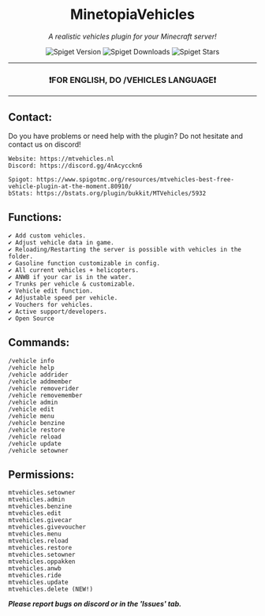 <h1 align="center">MinetopiaVehicles</h1>
<p align="center"><em>A realistic vehicles plugin for your Minecraft server!</em></p>

<div align="center">
  
![Spiget Version](https://img.shields.io/spiget/version/80910?label=version)
![Spiget Downloads](https://img.shields.io/spiget/downloads/80910)
![Spiget Stars](https://img.shields.io/spiget/stars/80910?color=orange)
  
---  
  
### ❗FOR ENGLISH, DO /VEHICLES LANGUAGE❗</h3>

---

</div>

## Contact:

Do you have problems or need help with the plugin? Do not hesitate and contact us on discord!

```
Website: https://mtvehicles.nl
Discord: https://discord.gg/4nAcycckn6

Spigot: https://www.spigotmc.org/resources/mtvehicles-best-free-vehicle-plugin-at-the-moment.80910/
bStats: https://bstats.org/plugin/bukkit/MTVehicles/5932
```

## **Functions:**
```
✔ Add custom vehicles.
✔ Adjust vehicle data in game.
✔ Reloading/Restarting the server is possible with vehicles in the folder.
✔ Gasoline function customizable in config.
✔ All current vehicles + helicopters.
✔ ANWB if your car is in the water.
✔ Trunks per vehicle & customizable.
✔ Vehicle edit function.
✔ Adjustable speed per vehicle.
✔ Vouchers for vehicles.
✔ Active support/developers.
✔ Open Source
```

## **Commands:**
  ```
  /vehicle info
  /vehicle help
  /vehicle addrider
  /vehicle addmember
  /vehicle removerider
  /vehicle removemember
  /vehicle admin
  /vehicle edit
  /vehicle menu
  /vehicle benzine
  /vehicle restore
  /vehicle reload
  /vehicle update
  /vehicle setowner
```

## **Permissions:**
  ```
  mtvehicles.setowner
  mtvehicles.admin
  mtvehicles.benzine
  mtvehicles.edit
  mtvehicles.givecar
  mtvehicles.givevoucher
  mtvehicles.menu
  mtvehicles.reload
  mtvehicles.restore
  mtvehicles.setowner
  mtvehicles.oppakken
  mtvehicles.anwb
  mtvehicles.ride
  mtvehicles.update
  mtvehicles.delete (NEW!)
```
_**Please report bugs on discord or in the 'Issues' tab.**_
